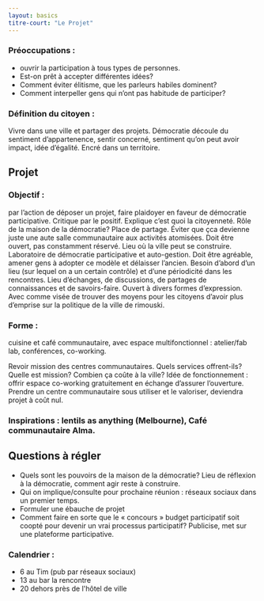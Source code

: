 ```yaml
---
layout: basics
titre-court: "Le Projet"
---
```


### Préoccupations :

  - ouvrir la participation à tous types de personnes.
  - Est-on prêt à accepter différentes idées?
  - Comment éviter élitisme, que les parleurs habiles dominent?
  - Comment interpeller gens qui n’ont pas habitude de participer?

### Définition du citoyen :
Vivre dans une ville et partager des projets. Démocratie découle du sentiment d’appartenence, sentir concerné, sentiment qu’on peut avoir impact, idée d’égalité. Encré dans un territoire.

## Projet

### Objectif :
par l’action de déposer un projet, faire plaidoyer en faveur de démocratie participative. Critique par le positif. Explique c’est quoi la citoyenneté.
Rôle de la maison de la démocratie? Place de partage. Éviter que çca devienne juste une aute salle communautaire aux activités atomisées. Doit être ouvert, pas constamment réservé. Lieu où la ville peut se construire. Laboratoire de démocratie participative et auto-gestion. Doit être agréable, amener gens à adopter ce modèle et délaisser l’ancien. Besoin d’abord d’un lieu (sur lequel on a un certain contrôle) et d’une périodicité dans les rencontres. Lieu d’échanges, de discussions, de partages de connaissances et de savoirs-faire.  Ouvert à divers formes d’expression. Avec comme visée de trouver des moyens pour les citoyens d’avoir plus d’emprise sur la politique de la ville de rimouski.

### Forme :
cuisine et café communautaire, avec espace multifonctionnel : atelier/fab lab, conférences, co-working.

Revoir mission des centres communautaires. Quels services offrent-ils? Quelle est mission? Combien ça coûte à la ville?
Idée de fonctionnement : offrir espace co-working gratuitement en échange d’assurer l’ouverture. Prendre un centre communautaire sous utiliser et le valoriser, deviendra projet à coût nul.

### Inspirations : lentils as anything (Melbourne), Café communautaire Alma.

## Questions à régler

  - Quels sont les pouvoirs de la maison de la démocratie? Lieu de réflexion à la démocratie, comment agir reste à construire.
  - Qui on implique/consulte pour prochaine réunion : réseaux sociaux dans un premier temps.
  - Formuler une ébauche de projet
  - Comment faire en sorte que le « concours » budget participatif soit coopté pour devenir un vrai processus participatif?   Publicise, met sur une plateforme participative.

### Calendrier :
  - 6 au Tim (pub par réseaux sociaux)
  - 13 au bar la rencontre
  - 20 dehors près de l'hôtel de ville
